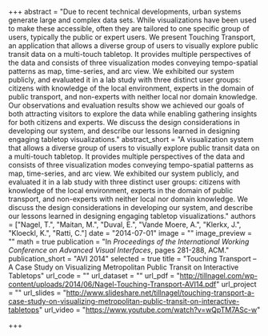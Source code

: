 +++
abstract = "Due to recent technical developments, urban systems generate large and complex data sets. While visualizations have been used to make these accessible, often they are tailored to one specific group of users, typically the public or expert users. We present Touching Transport, an application that allows a diverse group of users to visually explore public transit data on a multi-touch tabletop. It provides multiple perspectives of the data and consists of three visualization modes conveying tempo-spatial patterns as map, time-series, and arc view. We exhibited our system publicly, and evaluated it in a lab study with three distinct user groups: citizens with knowledge of the local environment, experts in the domain of public transport, and non-experts with neither local nor domain knowledge. Our observations and evaluation results show we achieved our goals of both attracting visitors to explore the data while enabling gathering insights for both citizens and experts. We discuss the design considerations in developing our system, and describe our lessons learned in designing engaging tabletop visualizations."
abstract_short = "A visualization system that allows a diverse group of users to visually explore public transit data on a multi-touch tabletop. It provides multiple perspectives of the data and consists of three visualization modes conveying tempo-spatial patterns as map, time-series, and arc view. We exhibited our system publicly, and evaluated it in a lab study with three distinct user groups: citizens with knowledge of the local environment, experts in the domain of public transport, and non-experts with neither local nor domain knowledge. We discuss the design considerations in developing our system, and describe our lessons learned in designing engaging tabletop visualizations."
authors = ["Nagel, T.", "Maitan, M.", "Duval, E.", "Vande Moere, A.", "Klerkx, J.", "Kloeckl, K.", "Ratti, C."]
date = "2014-07-01"
image = ""
image_preview = ""
math = true
publication = "In *Proceedings of the International Working Conference on Advanced Visual Interfaces*, pages 281-288, ACM."
publication_short = "AVI 2014"
selected = true
title = "Touching Transport – A Case Study on Visualizing Metropolitan Public Transit on Interactive Tabletops"
url_code = ""
url_dataset = ""
url_pdf = "http://tillnagel.com/wp-content/uploads/2014/06/Nagel-Touching-Transport-AVI14.pdf"
url_project = ""
url_slides = "http://www.slideshare.net/tillnagel/touching-transport-a-case-study-on-visualizing-metropolitan-public-transit-on-interactive-tabletops"
url_video = "https://www.youtube.com/watch?v=wQpTM7ASc-w"

+++
